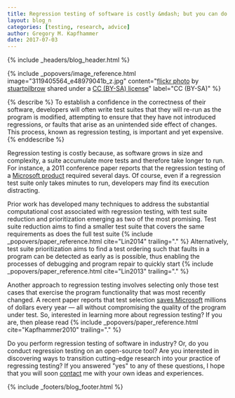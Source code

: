 ```yaml
---
title: Regression testing of software is costly &mdash; but you can do something about it!
layout: blog_n
categories: [testing, research, advice]
author: Gregory M. Kapfhammer
date: 2017-07-03
---
```


{% include _headers/blog_header.html %}

<!-- Include header image -->
{% include _popovers/image_reference.html image="3119405564_e48979041b_z.jpg" content="<a title='155/365 Infinite Regression (fractal)' href='https://flickr.com/photos/stuartpilbrow/3119405564'>flickr photo</a> by <a href='https://flickr.com/people/stuartpilbrow'>stuartpilbrow</a> shared under a <a href='https://creativecommons.org/licenses/by-sa/2.0/'>CC (BY-SA) license</a>" label="CC (BY-SA)" %}

{% describe %}
To establish a confidence in the correctness of their software, developers will
often write test suites that they will re-run as the program is modified,
attempting to ensure that they have not introduced regressions, or faults that
arise as an unintended side effect of changes. This process, known as regression
testing, is important and yet expensive.
{% enddescribe %}

Regression testing is costly because, as software grows in size and complexity,
a suite accumulate more tests and therefore take longer to run. For instance, a
2011 conference paper reports that the regression testing of a [Microsoft
product](http://dl.acm.org/citation.cfm?id=2119649) required several days. Of
course, even if a regression test suite only takes minutes to run, developers
may find its execution distracting.

<p>
Prior work has developed many techniques to address the substantial
computational cost associated with regression testing, with test suite reduction
and prioritization emerging as two of the most promising. Test suite reduction
aims to find a smaller test suite that covers the same requirements as does the
full test suite {% include _popovers/paper_reference.html cite="Lin2014"
trailing="." %} Alternatively, test suite prioritization aims to find a test
ordering such that faults in a program can be detected as early as is possible,
thus enabling the processes of debugging and program repair to quickly start {%
include _popovers/paper_reference.html cite="Lin2013" trailing="." %}
</p>

<p>
Another approach to regression testing involves selecting only those test cases
that exercise the program functionality that was most recently changed. A recent
paper reports that test selection <a href =
"https://www.microsoft.com/en-us/research/publication/the-art-of-testing-less-without-sacrificing-quality/">saves
Microsoft</a> millions of dollars every year &mdash; all without compromising
the quality of the program under test. So, interested in learning more about
regression testing? If you are, then please read {% include
_popovers/paper_reference.html cite="Kapfhammer2010" trailing="." %}
</p>

Do you perform regression testing of software in industry? Or, do you conduct
regression testing on an open-source tool? Are you interested in discovering
ways to transition cutting-edge research into your practice of regressing
testing? If you answered "yes" to any of these questions, I hope that you will
soon [contact]({{site.baseurl}}contact/) me with your own ideas and experiences.

{% include _footers/blog_footer.html %}
